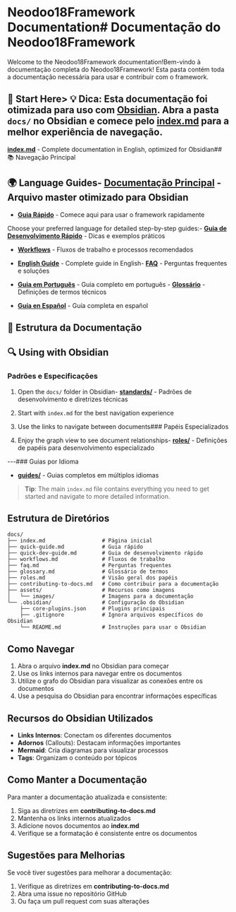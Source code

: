 # Neodoo18Framework Documentation# Documentação do Neodoo18Framework



Welcome to the Neodoo18Framework documentation!Bem-vindo à documentação completa do Neodoo18Framework! Esta pasta contém toda a documentação necessária para usar e contribuir com o framework.



## 📖 Start Here> **💡 Dica**: Esta documentação foi otimizada para uso com [Obsidian](https://obsidian.md/). Abra a pasta `docs/` no Obsidian e comece pelo [index.md](index.md) para a melhor experiência de navegação.



**[index.md](index.md)** - Complete documentation in English, optimized for Obsidian## 📚 Navegação Principal



## 🌍 Language Guides- **[Documentação Principal](index.md)** - Arquivo master otimizado para Obsidian

- **[Guia Rápido](quick-guide.md)** - Comece aqui para usar o framework rapidamente

Choose your preferred language for detailed step-by-step guides:- **[Guia de Desenvolvimento Rápido](quick-dev-guide.md)** - Dicas e exemplos práticos

- **[Workflows](workflows.md)** - Fluxos de trabalho e processos recomendados

- **[English Guide](guides/en/COMPLETE_GUIDE.md)** - Complete guide in English- **[FAQ](faq.md)** - Perguntas frequentes e soluções

- **[Guia em Português](guides/pt/GUIA_COMPLETO.md)** - Guia completo em português  - **[Glossário](glossary.md)** - Definições de termos técnicos

- **[Guía en Español](guides/es/GUIA_COMPLETA.md)** - Guía completa en español

## 📂 Estrutura da Documentação

## 🔍 Using with Obsidian

### Padrões e Especificações

1. Open the `docs/` folder in Obsidian- **[standards/](standards/)** - Padrões de desenvolvimento e diretrizes técnicas

2. Start with `index.md` for the best navigation experience

3. Use the links to navigate between documents### Papéis Especializados  

4. Enjoy the graph view to see document relationships- **[roles/](roles/)** - Definições de papéis para desenvolvimento especializado



---### Guias por Idioma

- **[guides/](guides/)** - Guias completos em múltiplos idiomas

> **Tip**: The main `index.md` file contains everything you need to get started and navigate to more detailed information.
## Estrutura de Diretórios

```
docs/
├── index.md                  # Página inicial
├── quick-guide.md            # Guia rápido
├── quick-dev-guide.md        # Guia de desenvolvimento rápido
├── workflows.md              # Fluxos de trabalho
├── faq.md                    # Perguntas frequentes
├── glossary.md               # Glossário de termos
├── roles.md                  # Visão geral dos papéis
├── contributing-to-docs.md   # Como contribuir para a documentação
├── assets/                   # Recursos como imagens
│   └── images/               # Imagens para a documentação
└── .obsidian/                # Configuração do Obsidian
    ├── core-plugins.json     # Plugins principais
    ├── .gitignore            # Ignora arquivos específicos do Obsidian
    └── README.md             # Instruções para usar o Obsidian
```

## Como Navegar

1. Abra o arquivo **index.md** no Obsidian para começar
2. Use os links internos para navegar entre os documentos
3. Utilize o grafo do Obsidian para visualizar as conexões entre os documentos
4. Use a pesquisa do Obsidian para encontrar informações específicas

## Recursos do Obsidian Utilizados

- **Links Internos**: Conectam os diferentes documentos
- **Adornos** (Callouts): Destacam informações importantes
- **Mermaid**: Cria diagramas para visualizar processos
- **Tags**: Organizam o conteúdo por tópicos

## Como Manter a Documentação

Para manter a documentação atualizada e consistente:

1. Siga as diretrizes em **contributing-to-docs.md**
2. Mantenha os links internos atualizados
3. Adicione novos documentos ao **index.md**
4. Verifique se a formatação é consistente entre os documentos

## Sugestões para Melhorias

Se você tiver sugestões para melhorar a documentação:

1. Verifique as diretrizes em **contributing-to-docs.md**
2. Abra uma issue no repositório GitHub
3. Ou faça um pull request com suas alterações